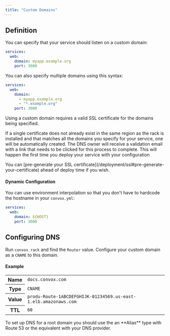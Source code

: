 ```yaml
---
title: "Custom Domains"
---
```


## Definition

You can specify that your service should listen on a custom domain:

```yaml
services:
  web:
    domain: myapp.example.org
    port: 3000
```

You can also specify multiple domains using this syntax:

```yaml
services:
  web:
    domain:
      - myapp.example.org
      - "*.example.org"
    port: 3000
```

<div class="block-callout block-show-callout type-warning" markdown="1">
  Using a custom domain requires a valid SSL certificate for the domains being specified.
  <p>If a single certificate does not already exist in the same region as the rack is installed and that matches all the domains you specify for your service, one will be automatically created. The DNS owner will receive a validation email with a link that needs to be clicked for this process to complete.  This will happen the first time you deploy your service with your configuration</p>
</div>

<div class="block-callout block-show-callout type-info" markdown="1">
You can [pre-generate your SSL certificate](/deployment/ssl#pre-generate-your-certificate) ahead of deploy time if you wish.
</div>

#### Dynamic Configuration

You can use environment interpolation so that you don't have to hardcode the hostname in your `convox.yml`:

```yaml
services:
  web:
    domain: ${HOST}
    port: 3000
```

## Configuring DNS

Run `convox rack` and find the `Router` value. Configure your custom domain as a `CNAME` to this domain.

#### Example

<table>
  <tr>
    <th>Name</th>
    <td><code>docs.convox.com</code></td>
  </tr>
  <tr>
    <th>Type</th>
    <td><code>CNAME</code></td>
  </tr>
  <tr>
    <th>Value</th>
    <td><code>produ-Route-1ABCDEFGHIJK-01234569.us-east-1.elb.amazonaws.com</code></td>
  </tr>
  <tr>
    <th>TTL</th>
    <td><code>60</code></td>
  </tr>
</table>

<div class="block-callout block-show-callout type-info" markdown="1">
To set up DNS for a root domain you should use the an **Alias** type with Route 53 or the equivalent with your DNS provider.
</div>
